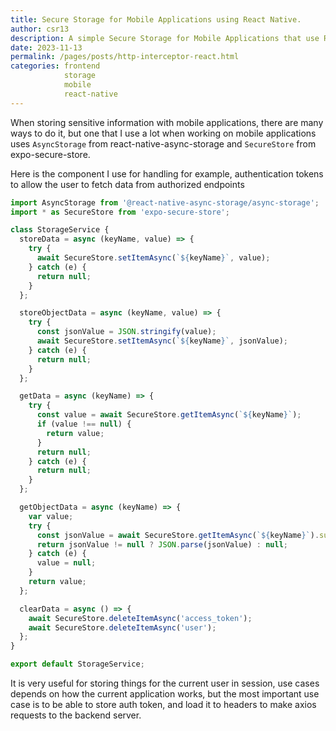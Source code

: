 ```yaml
---
title: Secure Storage for Mobile Applications using React Native.
author: csr13
description: A simple Secure Storage for Mobile Applications that use React Native.
date: 2023-11-13
permalink: /pages/posts/http-interceptor-react.html
categories: frontend
            storage
            mobile
            react-native
---
```


When storing sensitive information with mobile applications, there are many ways to
do it, but one that I use a lot when working on mobile applications uses
`AsyncStorage` from react-native-async-storage and `SecureStore` from
expo-secure-store.

Here is the component I use for handling for example, authentication tokens to allow the user to fetch data from authorized endpoints


```javascript
import AsyncStorage from '@react-native-async-storage/async-storage';
import * as SecureStore from 'expo-secure-store';

class StorageService {
  storeData = async (keyName, value) => {
    try {
      await SecureStore.setItemAsync(`${keyName}`, value);
    } catch (e) {
      return null;
    }
  };

  storeObjectData = async (keyName, value) => {
    try {
      const jsonValue = JSON.stringify(value);
      await SecureStore.setItemAsync(`${keyName}`, jsonValue);
    } catch (e) {
      return null;
    }
  };

  getData = async (keyName) => {
    try {
      const value = await SecureStore.getItemAsync(`${keyName}`);
      if (value !== null) {
        return value;
      }
      return null;
    } catch (e) {
      return null;
    }
  };

  getObjectData = async (keyName) => {
    var value;
    try {
      const jsonValue = await SecureStore.getItemAsync(`${keyName}`).succ;
      return jsonValue != null ? JSON.parse(jsonValue) : null;
    } catch (e) {
      value = null;
    }
    return value;
  };

  clearData = async () => {
    await SecureStore.deleteItemAsync('access_token');
    await SecureStore.deleteItemAsync('user');
  };
}

export default StorageService;
```

It is very useful for storing things for the current user in session, use cases
depends on how the current application works, but the most important use case is to
be able to store auth token, and load it to headers to make axios requests to the
backend server.
